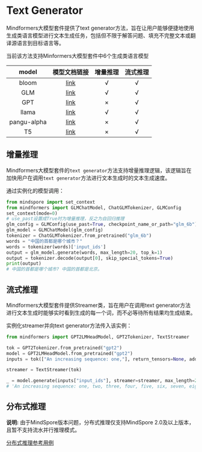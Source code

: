 # Text Generator

Mindformers大模型套件提供了text generator方法，旨在让用户能够便捷地使用生成类语言模型进行文本生成任务，包括但不限于解答问题、填充不完整文本或翻译源语言到目标语言等。

当前该方法支持Minformers大模型套件中6个生成类语言模型

|    model    |                         模型文档链接                         | 增量推理 | 流式推理 |
| :---------: | :----------------------------------------------------------: | :------: | :------: |
|    bloom    | [link](../model_cards/bloom.md) |    √     |    √     |
|     GLM     | [link](../model_cards/glm.md) |    √     |    √     |
|     GPT     | [link](../model_cards/gpt2.md) |    ×     |    √     |
|    llama    | [link](../model_cards/llama.md) |    √     |    √     |
| pangu-alpha | [link](../model_cards/pangualpha.md) |    ×     |    √     |
|     T5      | [link](../model_cards/t5.md) |    ×     |    √     |

## 增量推理

Mindformers大模型套件的`text generator`方法支持增量推理逻辑，该逻辑旨在加快用户在调用`text generator`方法进行文本生成时的文本生成速度。

通过实例化的模型调用：

```python
from mindspore import set_context
from mindformers import GLMChatModel, ChatGLMTokenizer, GLMConfig
set_context(mode=0)
# use_past设置成True时为增量推理，反之为自回归推理
glm_config = GLMConfig(use_past=True, checkpoint_name_or_path="glm_6b")
glm_model = GLMChatModel(glm_config)
tokenizer = ChatGLMTokenizer.from_pretrained("glm_6b")
words = "中国的首都是哪个城市？"
words = tokenizer(words)['input_ids']
output = glm_model.generate(words, max_length=20, top_k=1)
output = tokenizer.decode(output[0], skip_special_tokens=True)
print(output)
# 中国的首都是哪个城市? 中国的首都是北京。
```

## 流式推理

Mindformers大模型套件提供Streamer类，旨在用户在调用text generator方法进行文本生成时能够实时看到生成的每一个词，而不必等待所有结果均生成结束。

实例化streamer并向text generator方法传入该实例：

```python
from mindformers import GPT2LMHeadModel, GPT2Tokenizer, TextStreamer

tok = GPT2Tokenizer.from_pretrained("gpt2")
model = GPT2LMHeadModel.from_pretrained("gpt2")
inputs = tok(["An increasing sequence: one,"], return_tensors=None, add_special_tokens=False)

streamer = TextStreamer(tok)

_ = model.generate(inputs["input_ids"], streamer=streamer, max_length=20, top_k=1)
# 'An increasing sequence: one, two, three, four, five, six, seven, eight, nine, ten, eleven,'
```

## 分布式推理

**说明:** 由于MindSpore版本问题，分布式推理仅支持MindSpore 2.0及以上版本，且暂不支持流水并行推理模式。

[分布式推理参考用例](../model_cards/bloom.md#a1-模型并行推理以1机8卡推理bloom_71b为例)

